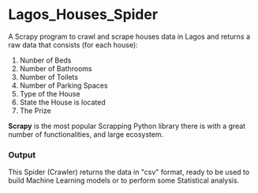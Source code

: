 # Lagos_Houses_Spider
A Scrapy program to crawl and scrape houses data in Lagos and returns a raw data that consists (for each house):

1. Nunber of Beds
2. Number of Bathrooms
3. Number of Toilets
4. Number of Parking Spaces
5. Type of the House
6. State the House is located
7. The Prize

**Scrapy** is the most popular Scrapping Python library there is with a great number of functionalities, and large ecosystem.

### Output

This Spider (Crawler) returns the data in "csv" format, ready to be used to build Machine Learning models or to perform some Statistical analysis.
